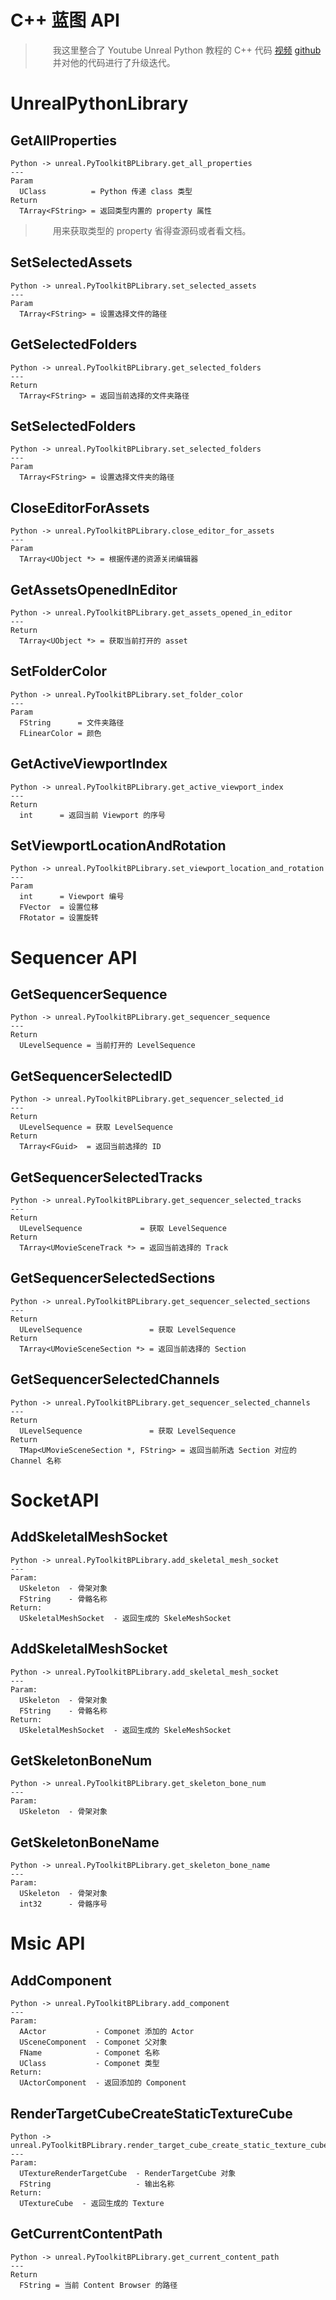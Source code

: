
# C++ 蓝图 API

> &emsp;&emsp;我这里整合了 Youtube Unreal Python 教程的 C++ 代码 [视频](https://www.youtube.com/watch?v=RwWgC2xqk48) [github](https://github.com/AlexQuevillon/UnrealPythonLibrary)    
> &emsp;&emsp;并对他的代码进行了升级迭代。

# UnrealPythonLibrary

## GetAllProperties

    Python -> unreal.PyToolkitBPLibrary.get_all_properties
    ---
    Param
      UClass          = Python 传递 class 类型
    Return
      TArray<FString> = 返回类型内置的 property 属性

> &emsp;&emsp;用来获取类型的 property 省得查源码或者看文档。

## SetSelectedAssets

    Python -> unreal.PyToolkitBPLibrary.set_selected_assets
    ---
    Param
      TArray<FString> = 设置选择文件的路径

## GetSelectedFolders

    Python -> unreal.PyToolkitBPLibrary.get_selected_folders
    ---
    Return
      TArray<FString> = 返回当前选择的文件夹路径

## SetSelectedFolders

    Python -> unreal.PyToolkitBPLibrary.set_selected_folders
    ---
    Param
      TArray<FString> = 设置选择文件夹的路径

## CloseEditorForAssets

    Python -> unreal.PyToolkitBPLibrary.close_editor_for_assets
    ---
    Param
      TArray<UObject *> = 根据传递的资源关闭编辑器

## GetAssetsOpenedInEditor

    Python -> unreal.PyToolkitBPLibrary.get_assets_opened_in_editor
    ---
    Return
      TArray<UObject *> = 获取当前打开的 asset 

## SetFolderColor

    Python -> unreal.PyToolkitBPLibrary.set_folder_color
    ---
    Param
      FString      = 文件夹路径
      FLinearColor = 颜色

## GetActiveViewportIndex

    Python -> unreal.PyToolkitBPLibrary.get_active_viewport_index
    ---
    Return
      int      = 返回当前 Viewport 的序号

## SetViewportLocationAndRotation

    Python -> unreal.PyToolkitBPLibrary.set_viewport_location_and_rotation
    ---
    Param
      int      = Viewport 编号
      FVector  = 设置位移
      FRotator = 设置旋转

# Sequencer API

## GetSequencerSequence

    Python -> unreal.PyToolkitBPLibrary.get_sequencer_sequence
    ---
    Return
      ULevelSequence = 当前打开的 LevelSequence

## GetSequencerSelectedID

    Python -> unreal.PyToolkitBPLibrary.get_sequencer_selected_id
    ---
    Return
      ULevelSequence = 获取 LevelSequence
    Return
      TArray<FGuid>  = 返回当前选择的 ID

## GetSequencerSelectedTracks

    Python -> unreal.PyToolkitBPLibrary.get_sequencer_selected_tracks
    ---
    Return
      ULevelSequence             = 获取 LevelSequence
    Return
      TArray<UMovieSceneTrack *> = 返回当前选择的 Track

## GetSequencerSelectedSections

    Python -> unreal.PyToolkitBPLibrary.get_sequencer_selected_sections
    ---
    Return
      ULevelSequence               = 获取 LevelSequence
    Return
      TArray<UMovieSceneSection *> = 返回当前选择的 Section

## GetSequencerSelectedChannels

    Python -> unreal.PyToolkitBPLibrary.get_sequencer_selected_channels
    ---
    Return
      ULevelSequence               = 获取 LevelSequence
    Return
      TMap<UMovieSceneSection *, FString> = 返回当前所选 Section 对应的 Channel 名称


# SocketAPI

## AddSkeletalMeshSocket

    Python -> unreal.PyToolkitBPLibrary.add_skeletal_mesh_socket
    ---
    Param:
      USkeleton  - 骨架对象
      FString    - 骨骼名称
    Return:
      USkeletalMeshSocket  - 返回生成的 SkeleMeshSocket 

## AddSkeletalMeshSocket

    Python -> unreal.PyToolkitBPLibrary.add_skeletal_mesh_socket
    ---
    Param:
      USkeleton  - 骨架对象
      FString    - 骨骼名称
    Return:
      USkeletalMeshSocket  - 返回生成的 SkeleMeshSocket 

## GetSkeletonBoneNum

    Python -> unreal.PyToolkitBPLibrary.get_skeleton_bone_num
    ---
    Param:
      USkeleton  - 骨架对象

## GetSkeletonBoneName

    Python -> unreal.PyToolkitBPLibrary.get_skeleton_bone_name
    ---
    Param:
      USkeleton  - 骨架对象
      int32      - 骨骼序号

# Msic API

## AddComponent

    Python -> unreal.PyToolkitBPLibrary.add_component
    ---
    Param:
      AActor           - Componet 添加的 Actor
      USceneComponent  - Componet 父对象
      FName            - Componet 名称
      UClass           - Componet 类型
    Return:
      UActorComponent  - 返回添加的 Component


## RenderTargetCubeCreateStaticTextureCube

    Python -> unreal.PyToolkitBPLibrary.render_target_cube_create_static_texture_cube
    ---
    Param:
      UTextureRenderTargetCube  - RenderTargetCube 对象
      FString                   - 输出名称
    Return:
      UTextureCube  - 返回生成的 Texture 

## GetCurrentContentPath

    Python -> unreal.PyToolkitBPLibrary.get_current_content_path
    ---
    Return
      FString = 当前 Content Browser 的路径